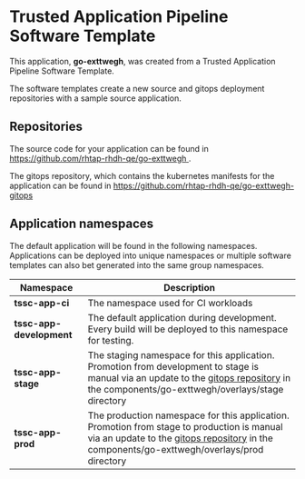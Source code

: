 # Trusted Application Pipeline Software Template

This application, **go-exttwegh**, was created from a Trusted Application Pipeline Software Template.

The software templates create a new source and gitops deployment repositories with a sample source application. 

## Repositories

The source code for your application can be found in [https://github.com/rhtap-rhdh-qe/go-exttwegh ](https://github.com/rhtap-rhdh-qe/go-exttwegh ).
 
The gitops repository, which contains the kubernetes manifests for the application can be found in 
[https://github.com/rhtap-rhdh-qe/go-exttwegh-gitops ](https://github.com/rhtap-rhdh-qe/go-exttwegh-gitops ) 

## Application namespaces 

The default application will be found in the following namespaces. Applications can be deployed into unique namespaces or multiple software templates can also bet generated into the same group namespaces.  

|  Namespace   |  Description   |  
| -------- | -------- |
| **tssc-app-ci** | The namespace used for CI workloads |
| **tssc-app-development** | The default application during development. Every build will be deployed to this namespace for testing. |
| **tssc-app-stage** | The staging namespace for this application. Promotion from development to stage is manual via an update to the [gitops repository](https://github.com/rhtap-rhdh-qe/go-exttwegh-gitops ) in the components/go-exttwegh/overlays/stage directory |
| **tssc-app-prod** | The production namespace for this application. Promotion from stage to production is manual via an update to the [gitops repository](https://github.com/rhtap-rhdh-qe/go-exttwegh-gitops ) in the components/go-exttwegh/overlays/prod directory |